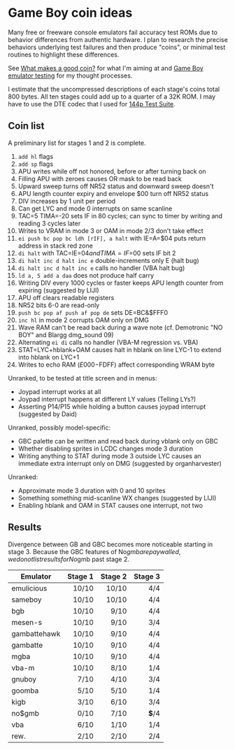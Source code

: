 Game Boy coin ideas
===================

Many free or freeware console emulators fail accuracy test ROMs due
to behavior differences from authentic hardware.  I plan to research
the precise behaviors underlying test failures and then produce
"coins", or minimal test routines to highlight these differences.

See [What makes a good coin?] for what I'm aiming at and
[Game Boy emulator testing] for my thought processes.

I estimate that the uncompressed descriptions of each stage's
coins total 800 bytes.  All ten stages could add up to a quarter
of a 32K ROM.  I may have to use the DTE codec that I used for
[144p Test Suite].

[What makes a good coin?]: ./good_coin.md
[Game Boy emulator testing]: ./gb_emu_testing.md
[144p Test Suite]: https://github.com/pinobatch/240p-test-mini/gameboy

Coin list
---------
A preliminary list for stages 1 and 2 is complete.

1. `add hl` flags
2. `add sp` flags
3. APU writes while off not honored, before or after turning back on
4. Filling APU with zeroes causes OR mask to be read back
5. Upward sweep turns off NR52 status and downward sweep doesn't
6. APU length counter expiry and envelope $00 turn off NR52 status
7. DIV increases by 1 unit per period
8. Can get LYC and mode 0 interrupts on same scanline
9. TAC=5 TIMA=-20 sets IF in 80 cycles; can sync to timer by writing
   and reading 3 cycles later
10. Writes to VRAM in mode 3 or OAM in mode 2/3 don't take effect
11. `ei push bc pop bc ldh [rIF], a halt` with IE=A=$04 puts
    return address in stack red zone
12. `di halt` with TAC=IE=$04 and TIMA=IF=$00 sets IF bit 2
13. `di halt inc d halt inc e` double-increments only E (halt bug)
14. `di halt inc d halt inc e` calls no handler (VBA halt bug)
15. `ld a, 5 add a daa` does not produce half carry
16. Writing DIV every 1000 cycles or faster keeps APU length counter
    from expiring (suggested by LIJI)
17. APU off clears readable registers
18. NR52 bits 6-0 are read-only
19. `push bc pop af push af pop de` sets DE=BC&$FFF0
20. `inc hl` in mode 2 corrupts OAM only on DMG
21. Wave RAM can't be read back during a wave note (cf. Demotronic
    "NO BOY" and Blargg dmg_sound 09)
22. Alternating `ei di` calls no handler (VBA-M regression vs. VBA)
23. STAT=LYC+hblank+OAM causes halt in hblank on line LYC-1 to extend
    into hblank on LYC+1
24. Writes to echo RAM ($E000-$FDFF) affect corresponding WRAM byte

Unranked, to be tested at title screen and in menus:

- Joypad interrupt works at all
- Joypad interrupt happens at different LY values (Telling LYs?)
- Asserting P14/P15 while holding a button causes joypad interrupt
  (suggested by Daid)

Unranked, possibly model-specific:

- GBC palette can be written and read back during vblank only on GBC
- Whether disabling sprites in LCDC changes mode 3 duration
- Writing anything to STAT during mode 3 outside LYC causes an
  immediate extra interrupt only on DMG (suggested by organharvester)

Unranked:

- Approximate mode 3 duration with 0 and 10 sprites
- Something something mid-scanline WX changes (suggested by LIJI)
- Enabling hblank and OAM in STAT causes one interrupt, not two

Results
-------
Divergence between GB and GBC becomes more noticeable starting in
stage 3.  Because the GBC features of No$gmb are paywalled,  we do
not list results for No$gmb past stage 2.

Emulator     | Stage 1 | Stage 2 | Stage 3
------------ | ------: | ------: | ------:
emulicious   |  10/10  |  10/10  |   4/4
sameboy      |  10/10  |  10/10  |   4/4
bgb          |  10/10  |   9/10  |   4/4
mesen-s      |  10/10  |   9/10  |   3/4
gambattehawk |  10/10  |   9/10  |   4/4
gambatte     |  10/10  |   9/10  |   4/4
mgba         |  10/10  |   9/10  |   4/4
vba-m        |  10/10  |   8/10  |   1/4
gnuboy       |   7/10  |   4/10  |   3/4
goomba       |   5/10  |   5/10  |   1/4
kigb         |   3/10  |   6/10  |   3/4
no$gmb       |   0/10  |   7/10  |**$**/4
vba          |   6/10  |   1/10  |   1/4
rew.         |   2/10  |   2/10  |   2/4

